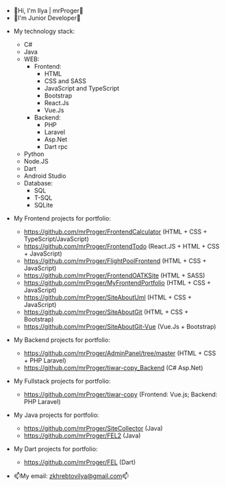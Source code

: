 - 👋Hi, I'm Ilya | mrProger👋
- 👶I'm Junior Developer👶
+ My technology stack:
  + C#
  + Java
  + WEB:
    + Frontend:
      + HTML
      + CSS and SASS
      + JavaScript and TypeScript
      + Bootstrap
      + React.Js
      + Vue.Js
    + Backend:
      + PHP
      + Laravel
      + Asp.Net
      + Dart rpc
  + Python
  + Node.JS
  + Dart
  + Android Studio
  + Database:
    + SQL
    + T-SQL
    + SQLite

+ My Frontend projects for portfolio:
  + https://github.com/mrProger/FrontendCalculator (HTML + CSS + TypeScript/JavaScript)
  + https://github.com/mrProger/FrontendTodo (React.JS + HTML + CSS + JavaScript)
  + https://github.com/mrProger/FlightPoolFrontend (HTML + CSS + JavaScript)
  + https://github.com/mrProger/FrontendOATKSite (HTML + SASS)
  + https://github.com/mrProger/MyFrontendPortfolio (HTML + CSS + JavaScript)
  + https://github.com/mrProger/SiteAboutUml (HTML + CSS + JavaScript)
  + https://github.com/mrProger/SiteAboutGit (HTML + CSS + Bootstrap)
  + https://github.com/mrProger/SiteAboutGit-Vue (Vue.Js + Bootstrap)

+ My Backend projects for portfolio:
  + https://github.com/mrProger/AdminPanel/tree/master (HTML + CSS + PHP Laravel) 
  + https://github.com/mrProger/tiwar-copy_Backend (C# Asp.Net)

+ My Fullstack projects for portfolio:
  + https://github.com/mrProger/tiwar-copy (Frontend: Vue.js; Backend: PHP Laravel)

+ My Java projects for portfolio:
  + https://github.com/mrProger/SiteCollector (Java)
  + https://github.com/mrProger/FEL2 (Java)

+ My Dart projects for portfolio:
  + https://github.com/mrProger/FEL (Dart)

- 📫My email: zkhrebtovilya@gmail.com📫
